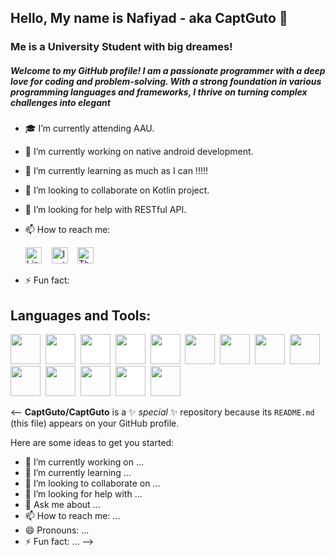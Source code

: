 ## Hello, My name is Nafiyad - aka CaptGuto 👋
### Me is a University Student with big dreames!
##### Welcome to my GitHub profile! I am a passionate programmer with a deep love for coding and problem-solving. With a strong foundation in various programming languages and frameworks, I thrive on turning complex challenges into elegant 

- 🎓 I’m currently attending AAU.
- 🔭 I’m currently working on native android development. 
- 🌱 I’m currently learning as much as I can !!!!!
- 👯 I’m looking to collaborate on Kotlin project.
- 🤔 I’m looking for help with RESTful API.
- 📫 How to reach me:

  <a href="https://www.linkedin.com/in/nafiyad-tadesse-1565b325b/?lipi=urn%3Ali%3Apage%3Ad_flagship3_feed%3BdnKy20NrSNKkrEbpd6x30w%3D%3D"><img src="https://simpleicons.org/icons/linkedin.svg" alt="LinkedIn" width="26px"></a>&nbsp;&nbsp;&nbsp;
  <a href="https://www.instagram.com/b.ru.ck/"><img src="https://simpleicons.org/icons/instagram.svg" alt="Instagram" width="26px"></a>&nbsp;&nbsp;&nbsp;
  <a href="https://threads/b.ru.ck/"><img src="https://simpleicons.org/icons/threads.svg" alt="Threads" width="26px"></a>
- ⚡ Fun fact:


## Languages and Tools:
<p align="left"><img src="https://cdn.jsdelivr.net/gh/devicons/devicon/icons/java/java-original.svg" style="height: 3rem"/>&nbsp
<img src="https://cdn.jsdelivr.net/gh/devicons/devicon/icons/nodejs/nodejs-original-wordmark.svg" style="height: 3rem; background-color:white"/>&nbsp
<img src="https://cdn.jsdelivr.net/gh/devicons/devicon/icons/express/express-original-wordmark.svg" style="height: 3rem; background-color:white"/>&nbsp
<img src="https://cdn.jsdelivr.net/gh/devicons/devicon/icons/mongodb/mongodb-original-wordmark.svg" style="height: 3rem; background-color:white"/>&nbsp
<img src="https://cdn.jsdelivr.net/gh/devicons/devicon/icons/redux/redux-original.svg" style="height: 3rem; background-color:white"/>&nbsp
<img src="https://cdn.jsdelivr.net/gh/devicons/devicon/icons/html5/html5-original-wordmark.svg" style="height: 3rem"/>&nbsp
<img src="https://cdn.jsdelivr.net/gh/devicons/devicon/icons/css3/css3-original-wordmark.svg" style="height: 3rem"/>&nbsp
<img src="https://cdn.jsdelivr.net/gh/devicons/devicon/icons/javascript/javascript-plain.svg" style="height: 3rem"/>&nbsp
<img src="https://cdn.jsdelivr.net/gh/devicons/devicon/icons/bootstrap/bootstrap-plain-wordmark.svg"  style="height: 3rem"/>&nbsp
<img src="https://cdn.jsdelivr.net/gh/devicons/devicon/icons/materialui/materialui-plain.svg" style="height: 3rem"/>&nbsp
<img src="https://cdn.jsdelivr.net/gh/devicons/devicon/icons/npm/npm-original-wordmark.svg" style="height: 3rem"/>&nbsp
<img src="https://cdn.jsdelivr.net/gh/devicons/devicon/icons/git/git-plain.svg" style="height: 3rem"/>&nbsp
<img src="https://cdn.jsdelivr.net/gh/devicons/devicon/icons/github/github-original-wordmark.svg" style="height: 3rem; background-color:white"/>&nbsp
<img src="https://cdn.jsdelivr.net/gh/devicons/devicon/icons/python/python-original.svg"  style="height: 3rem"/>&nbsp
</p>


<--
**CaptGuto/CaptGuto** is a ✨ _special_ ✨ repository because its `README.md` (this file) appears on your GitHub profile.

Here are some ideas to get you started:

- 🔭 I’m currently working on ...
- 🌱 I’m currently learning ...
- 👯 I’m looking to collaborate on ...
- 🤔 I’m looking for help with ...
- 💬 Ask me about ...
- 📫 How to reach me: ...
- 😄 Pronouns: ...
- ⚡ Fun fact: ...
-->
